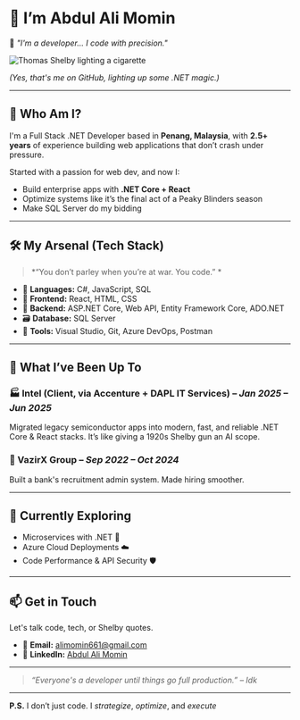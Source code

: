 # 👋 I’m Abdul Ali Momin

🚬 *"I'm a developer... I code with precision."*

![Thomas Shelby lighting a cigarette](https://media0.giphy.com/media/v1.Y2lkPTc5MGI3NjExbW04a3U5emFkd2Jtb3ZwYzY0dDQ1cnIzdzl6NGxoa3MxaTFnZmVtciZlcD12MV9pbnRlcm5hbF9naWZfYnlfaWQmY3Q9Zw/24pBw18bgHMPu/giphy.gif)

*(Yes, that's me on GitHub, lighting up some .NET magic.)*

---

## 🧠 Who Am I?

I'm a Full Stack .NET Developer based in **Penang, Malaysia**, with **2.5+ years** of experience building web applications that don’t crash under pressure.

Started with a passion for web dev, and now I:
- Build enterprise apps with **.NET Core + React**
- Optimize systems like it’s the final act of a Peaky Blinders season
- Make SQL Server do my bidding

---

## 🛠️ My Arsenal (Tech Stack)

> *“You don’t parley when you’re at war. You code.” *

- 🧠 **Languages:** C#, JavaScript, SQL  
- 🎨 **Frontend:** React, HTML, CSS  
- 🔧 **Backend:** ASP.NET Core, Web API, Entity Framework Core, ADO.NET  
- 🗃️ **Database:** SQL Server  
- 🧰 **Tools:** Visual Studio, Git, Azure DevOps, Postman

---

## 💼 What I’ve Been Up To

### 🏭 Intel (Client, via Accenture + DAPL IT Services) – *Jan 2025 – Jun 2025*
Migrated legacy semiconductor apps into modern, fast, and reliable .NET Core & React stacks. It’s like giving a 1920s Shelby gun an AI scope.

### 🏦 VazirX Group – *Sep 2022 – Oct 2024*
Built a bank's recruitment admin system. Made hiring smoother.

---

## 🔭 Currently Exploring

- Microservices with .NET 🧱  
- Azure Cloud Deployments ☁️  
- Code Performance & API Security 🛡️  

---

## 📫 Get in Touch

Let's talk code, tech, or Shelby quotes.

- 📧 **Email:** alimomin661@gmail.com  
- 🔗 **LinkedIn:** [Abdul Ali Momin](https://www.linkedin.com/in/abdulali-momin)

---

> *“Everyone's a developer until things go full production.” – Idk*

---

**P.S.** I don’t just code. I *strategize*, *optimize*, and *execute*

